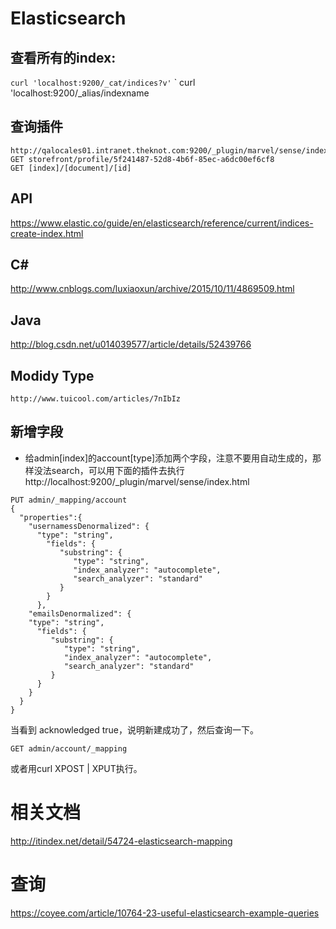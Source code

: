 # Elasticsearch
## 查看所有的index:
` curl 'localhost:9200/_cat/indices?v' `
` curl 'localhost:9200/_alias/indexname

## 查询插件
```
http://qalocales01.intranet.theknot.com:9200/_plugin/marvel/sense/index.html 
GET storefront/profile/5f241487-52d8-4b6f-85ec-a6dc00ef6cf8
GET [index]/[document]/[id]
```
## API
https://www.elastic.co/guide/en/elasticsearch/reference/current/indices-create-index.html

## C#
http://www.cnblogs.com/luxiaoxun/archive/2015/10/11/4869509.html

## Java
http://blog.csdn.net/u014039577/article/details/52439766

## Modidy Type
`
http://www.tuicool.com/articles/7nIbIz
`
## 新增字段
- 给admin[index]的account[type]添加两个字段，注意不要用自动生成的，那样没法search，可以用下面的插件去执行
http://localhost:9200/_plugin/marvel/sense/index.html
```
PUT admin/_mapping/account
{
  "properties":{
    "usernamessDenormalized": {
      "type": "string",
        "fields": {
           "substring": {
              "type": "string",
              "index_analyzer": "autocomplete",
              "search_analyzer": "standard"
           }
        }
      },
    "emailsDenormalized": {
    "type": "string",
      "fields": {
         "substring": {
            "type": "string",
            "index_analyzer": "autocomplete",
            "search_analyzer": "standard"
         }
      }
    }
  }
}
```
当看到 acknowledged true，说明新建成功了，然后查询一下。
```
GET admin/account/_mapping
```
或者用curl XPOST | XPUT执行。


# 相关文档
http://itindex.net/detail/54724-elasticsearch-mapping

# 查询 
https://coyee.com/article/10764-23-useful-elasticsearch-example-queries
